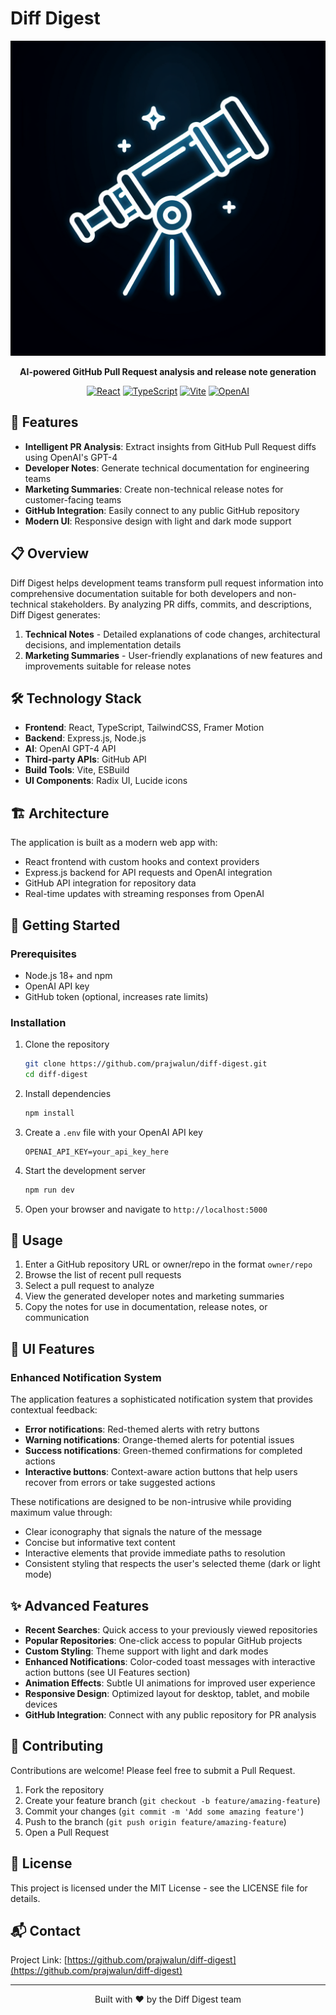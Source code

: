 # Diff Digest

<div align="center">

![Diff Digest Logo](generated-icon.png)

**AI-powered GitHub Pull Request analysis and release note generation**

[![React](https://img.shields.io/badge/React-18-blue.svg)](https://reactjs.org/)
[![TypeScript](https://img.shields.io/badge/TypeScript-5.0-blue.svg)](https://www.typescriptlang.org/)
[![Vite](https://img.shields.io/badge/Vite-Latest-purple.svg)](https://vitejs.dev/)
[![OpenAI](https://img.shields.io/badge/OpenAI-GPT--4-green.svg)](https://openai.com/)

</div>

## 🚀 Features

- **Intelligent PR Analysis**: Extract insights from GitHub Pull Request diffs using OpenAI's GPT-4
- **Developer Notes**: Generate technical documentation for engineering teams
- **Marketing Summaries**: Create non-technical release notes for customer-facing teams
- **GitHub Integration**: Easily connect to any public GitHub repository
- **Modern UI**: Responsive design with light and dark mode support

## 📋 Overview

Diff Digest helps development teams transform pull request information into comprehensive documentation suitable for both developers and non-technical stakeholders. By analyzing PR diffs, commits, and descriptions, Diff Digest generates:

1. **Technical Notes** - Detailed explanations of code changes, architectural decisions, and implementation details
2. **Marketing Summaries** - User-friendly explanations of new features and improvements suitable for release notes

## 🛠️ Technology Stack

- **Frontend**: React, TypeScript, TailwindCSS, Framer Motion
- **Backend**: Express.js, Node.js
- **AI**: OpenAI GPT-4 API
- **Third-party APIs**: GitHub API
- **Build Tools**: Vite, ESBuild
- **UI Components**: Radix UI, Lucide icons

## 🏗️ Architecture

The application is built as a modern web app with:
- React frontend with custom hooks and context providers
- Express.js backend for API requests and OpenAI integration
- GitHub API integration for repository data
- Real-time updates with streaming responses from OpenAI

## 🌟 Getting Started

### Prerequisites

- Node.js 18+ and npm
- OpenAI API key
- GitHub token (optional, increases rate limits)

### Installation

1. Clone the repository
   ```bash
   git clone https://github.com/prajwalun/diff-digest.git
   cd diff-digest
   ```

2. Install dependencies
   ```bash
   npm install
   ```

3. Create a `.env` file with your OpenAI API key
   ```
   OPENAI_API_KEY=your_api_key_here
   ```

4. Start the development server
   ```bash
   npm run dev
   ```

5. Open your browser and navigate to `http://localhost:5000`

## 🔧 Usage

1. Enter a GitHub repository URL or owner/repo in the format `owner/repo`
2. Browse the list of recent pull requests
3. Select a pull request to analyze
4. View the generated developer notes and marketing summaries
5. Copy the notes for use in documentation, release notes, or communication

## 📸 UI Features

### Enhanced Notification System

The application features a sophisticated notification system that provides contextual feedback:

- **Error notifications**: Red-themed alerts with retry buttons
- **Warning notifications**: Orange-themed alerts for potential issues
- **Success notifications**: Green-themed confirmations for completed actions
- **Interactive buttons**: Context-aware action buttons that help users recover from errors or take suggested actions

These notifications are designed to be non-intrusive while providing maximum value through:
- Clear iconography that signals the nature of the message
- Concise but informative text content
- Interactive elements that provide immediate paths to resolution
- Consistent styling that respects the user's selected theme (dark or light mode)

## ✨ Advanced Features

- **Recent Searches**: Quick access to your previously viewed repositories
- **Popular Repositories**: One-click access to popular GitHub projects
- **Custom Styling**: Theme support with light and dark modes
- **Enhanced Notifications**: Color-coded toast messages with interactive action buttons (see UI Features section)
- **Animation Effects**: Subtle UI animations for improved user experience
- **Responsive Design**: Optimized layout for desktop, tablet, and mobile devices
- **GitHub Integration**: Connect with any public repository for PR analysis

## 🤝 Contributing

Contributions are welcome! Please feel free to submit a Pull Request.

1. Fork the repository
2. Create your feature branch (`git checkout -b feature/amazing-feature`)
3. Commit your changes (`git commit -m 'Add some amazing feature'`)
4. Push to the branch (`git push origin feature/amazing-feature`)
5. Open a Pull Request

## 📝 License

This project is licensed under the MIT License - see the LICENSE file for details.

## 📬 Contact

Project Link: [https://github.com/prajwalun/diff-digest](https://github.com/prajwalun/diff-digest)

---

<div align="center">
  <p>Built with ❤️ by the Diff Digest team</p>
</div>